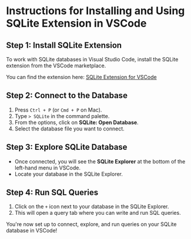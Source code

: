 # Instructions for Installing and Using SQLite Extension in VSCode

## Step 1: Install SQLite Extension
To work with SQLite databases in Visual Studio Code, install the SQLite extension from the VSCode marketplace.

You can find the extension here:
[SQLite Extension for VSCode](https://marketplace.visualstudio.com/items?itemName=alexcvzz.vscode-sqlite)

## Step 2: Connect to the Database
1. Press `Ctrl + P` (or `Cmd + P` on Mac).
2. Type `> SQLite` in the command palette.
3. From the options, click on **SQLite: Open Database**.
4. Select the database file you want to connect.

## Step 3: Explore SQLite Database
- Once connected, you will see the **SQLite Explorer** at the bottom of the left-hand menu in VSCode.
- Locate your database in the SQLite Explorer.

## Step 4: Run SQL Queries
1. Click on the `+` icon next to your database in the SQLite Explorer.
2. This will open a query tab where you can write and run SQL queries.

You're now set up to connect, explore, and run queries on your SQLite database in VSCode!
